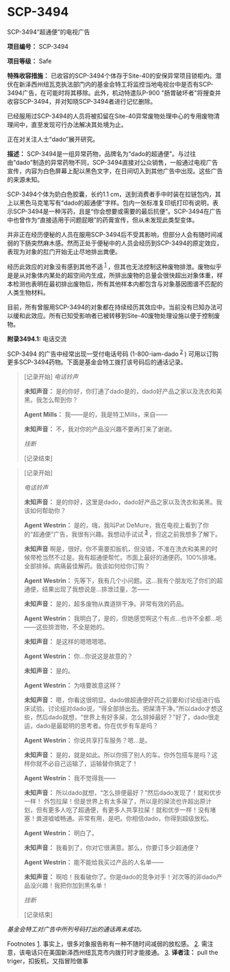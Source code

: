 # SCP-3494
                        




SCP-3494“超通便”的电视广告



**项目编号：**  SCP-3494

**项目等级：**  Safe

**特殊收容措施：** 已收容的SCP-3494个体存于Site-40的安保异常项目锁柜内。潜伏在新泽西州纽瓦克执法部门内的基金会特工将监控当地电视台中是否有SCP-3494广告，在可能时将其移除。此外，机动特遣队P-900 "肠胃破坏者"将搜查并收容SCP-3494，并对知晓SCP-3494者进行记忆删除。

已经服用过SCP-3494的人员将被扣留在Site-40异常废物处理中心的专用废物清理间中，直至发现可行办法解决其处境为止。

正在对关注人士“dado”展开研究。

**描述：** SCP-3494是一组异常药物，品牌名为“dado的超通便”。与过往由“dado”制造的异常药物不同，SCP-3494直接对公众销售，一般通过电视广告宣传，内容为白色屏幕上配以黑色文字，在日间切入到其他广告中出现。这些广告的来源未知。

SCP-3494个体为奶白色胶囊，长约1.1 cm，送到消费者手中时装在拉链包内，其上以黑色马克笔写有“dado的超通便”字样。包内一张标准复印纸打印有说明，表示SCP-3494是一种泻药，且是“你会想要或需要的最后抗便”。SCP-3494在广告中也曾作为“直接适用于问题屁眼”的药膏宣传，但从未发现此类型变体。

并非正在经历便秘的人员在服用SCP-3494后不受其影响，但部分人会有随时间减弱的下肠突然麻木感。然而正处于便秘中的人员会经历到SCP-3494的原定效应，表现为对象的肛门开始无止尽地排出粪便。

经历此效应的对象没有感到其他不适<sup class='footnoteref'>
 <a shape='rect' class='footnoteref' id='footnoteref-1' href='javascript:;' onclick='WIKIDOT.page.utils.scrollToReference(&apos;footnote-1&apos;)'>1</a>
</sup>，但其也无法控制这种废物排泄。废物似乎是是从对象体内某处的超空间内生成，所排出废物的总量会很快超出对象体重，样本检测也表明在最初排出废物后，所有其他样本内都包含与对象基因图谱不匹配的人类生物材料。

目前，所有曾服用SCP-3494的对象都在持续经历其效应中。当前没有已知办法可以缓和此效应。所有已知受影响者已被转移到Site-40废物处理设施以便于控制废物。

**附录3494.1:** 电话交流

SCP-3494 的广告中经常出现一受付电话号码 (1-800-iam-dado<sup class='footnoteref'>
 <a shape='rect' class='footnoteref' id='footnoteref-2' href='javascript:;' onclick='WIKIDOT.page.utils.scrollToReference(&apos;footnote-2&apos;)'>2</a>
</sup>) 可用以订购更多SCP-3494药物。下面是基金会特工拨打该号码后的通话记录。


> [记录开始]
*电话铃声* 
> 
> **未知声音：** 是的你好，你打通了dado是的，dado好产品之家以及洗衣和美黑。我怎么帮到你？
> 
> **Agent Mills：** 我——是的，我是特工Mills，来自——
> 
> **未知声音：** 不，我对你的产品没兴趣不要再打来了谢谢。
> 
> *挂断* 
> 
> [记录结束]
> 


> [记录开始]
> 
> *电话铃声* 
> 
> **未知声音：** 是的你好，这里是dado，dado好产品之家以及洗衣和美黑。我该如何帮助你？
> 
> **Agent Westrin：** 是的，嗨，我叫Pat DeMure，我在电视上看到了你的“超通便”广告，我很有兴趣。我想动手试试<sup class='footnoteref'>
 <a shape='rect' class='footnoteref' id='footnoteref-3' href='javascript:;' onclick='WIKIDOT.page.utils.scrollToReference(&apos;footnote-3&apos;)'>3</a>
</sup>，但这之前我想多了解下。
> 
> **未知声音** 啊是，很好。你不需要扣扳机，但没错，不准在洗衣和美黑的时候带枪当然不过是。我有超通便帮忙。市面上最好的通便药。100%排堵。全部排掉。病痛最佳解药。我该如何给你订购？
> 
> **Agent Westrin：** 先等下，我有几个小问题。这…我有个朋友吃了你们的超通便，结果出现了我想说是…排泄过量，怎——
> 
> **未知声音：**  是的，超多废物从粪道排干净。非常有效的药品。
> 
> **Agent Westrin：** 我明白了，是的，但她感觉啊这个有点…也许不全都…呃——这些排泄物，不全是她的。
> 
> **未知声音：** 是这样的嗯嗯嗯嗯。
> 
> **Agent Westrin：** 你…你说这是故意的？
> 
> **未知声音：** 是的。
> 
> **Agent Westrin：** 为啥要故意这样？
> 
> **未知声音：** 嗯，你看这很明显。dado做超通便好药之前要和讨论组进行临床试验。讨论组对dado说，“得全部排出去。把屎清干净。”所以dado才想这些，然后dado就想，“世界上有好多屎，怎么排掉最好？”好了，dado很走运，dado是最聪明的思考者。你在优步有车是吗？
> 
> **Agent Westrin：** 你说共享打车服务？嗯…是。
> 
> **未知声音：**  是的，就是如此。所以你搭了别人的车。你外包搭车是吗？这样你就不必自己运输了，运输替你搞定了！
> 
> **Agent Westrin：** 我不觉得我——
> 
> **未知声音：** 所以dado就想，“怎么排便最好？”然后dado发现了！就和优步一样！ 外包拉屎！但是世界上有太多屎了，所以是的屎流也许超出原计划，但有更多人吃了超通便，有更多人共享拉屎！就和优步一样！没有堵塞！粪道嘘嘘畅通。非常有用，是吧。你相信dado，你得到超级放松。
> 
> **Agent Westrin：** 明白了。
> 
> **未知声音：** 我看到了，你对它很满意。那么，你要订多少超通便？
> 
> **Agent Westrin：**  能不能给我买过产品的人名单——
> 
> **未知声音：** 啊哈！我看破你了。你是dado的竞争对手！对次等的非dado产品没兴趣！我把你加到黑名单！
> 
> *挂断* 
> 
> [记录结束]
> 

*基金会特工对广告中所列号码打出的通话再未成功。* 



Footnotes
<a shape='rect' href='javascript:;' onclick='WIKIDOT.page.utils.scrollToReference(&apos;footnoteref-1&apos;)'>1</a>. 事实上，很多对象报告称有一种不随时间减弱的放松感。
<a shape='rect' href='javascript:;' onclick='WIKIDOT.page.utils.scrollToReference(&apos;footnoteref-2&apos;)'>2</a>. 需注意，该电话只在美国新泽西州纽瓦克市内拨打时才能接通。
<a shape='rect' href='javascript:;' onclick='WIKIDOT.page.utils.scrollToReference(&apos;footnoteref-3&apos;)'>3</a>. **译者注：** pull the triger，扣扳机，又指冒险做事


                    
